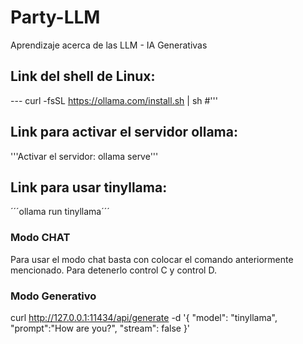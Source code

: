 # Party-LLM
Aprendizaje acerca de las LLM - IA Generativas

## Link del shell de Linux:

--- curl -fsSL https://ollama.com/install.sh | sh #'''

## Link para activar el servidor ollama:
'''Activar el servidor: 
ollama serve'''

## Link para usar tinyllama:

´´´ollama run tinyllama´´´


### Modo CHAT
Para usar el modo chat basta con colocar el comando anteriormente mencionado. Para detenerlo control C y control D.


### Modo Generativo

curl http://127.0.0.1:11434/api/generate -d '{
  "model": "tinyllama",
  "prompt":"How are you?",
  "stream": false
}'
